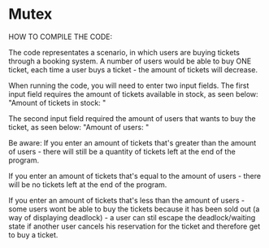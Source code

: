 # Mutex

HOW TO COMPILE THE CODE:

The code representates a scenario, in which users are buying tickets through a booking system. A number of users would be able to buy ONE ticket, each time a user buys a ticket - the amount of tickets will decrease.

When running the code, you will need to enter two input fields. The first input field requires the amount of tickets available in stock, as seen below: "Amount of tickets in stock: "

The second input field required the amount of users that wants to buy the ticket, as seen below: "Amount of users: "

Be aware: If you enter an amount of tickets that's greater than the amount of users - there will still be a quantity of tickets left at the end of the program.

If you enter an amount of tickets that's equal to the amount of users - there will be no tickets left at the end of the program.

If you enter an amount of tickets that's less than the amount of users - some users wont be able to buy the tickets because it has been sold out (a way of displaying deadlock) - a user can stil escape the deadlock/waiting state if another user cancels his reservation for the ticket and therefore get to buy a ticket.
